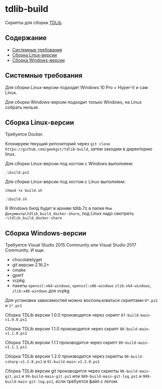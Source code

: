 # tdlib-build
Скрипты для сборки [TDLib](https://github.com/tdlib/td).

## Содержание
- [Системные требования](https://github.com/geekgit/tdlib-build/blob/master/README.md#%D0%A1%D0%B8%D1%81%D1%82%D0%B5%D0%BC%D0%BD%D1%8B%D0%B5-%D1%82%D1%80%D0%B5%D0%B1%D0%BE%D0%B2%D0%B0%D0%BD%D0%B8%D1%8F)
- [Сборка Linux-версии](https://github.com/geekgit/tdlib-build/blob/master/README.md#%D0%A1%D0%B1%D0%BE%D1%80%D0%BA%D0%B0-linux-%D0%B2%D0%B5%D1%80%D1%81%D0%B8%D0%B8)
- [Сборка Windows-версии](https://github.com/geekgit/tdlib-build/blob/master/README.md#%D0%A1%D0%B1%D0%BE%D1%80%D0%BA%D0%B0-windows-%D0%B2%D0%B5%D1%80%D1%81%D0%B8%D0%B8)

## Системные требования
Для сборки Linux-версии подходят Windows 10 Pro + Hyper-V и сам Linux.

Для сборки Windows-версии подходит только Windows, на Linux собрать нельзя.

## Сборка Linux-версии

Требуется Docker.

Клонируем текущий репозиторий через `git clone https://github.com/geekgit/tdlib-build`, затем заходим в директорию linux.

Для сборки Linux-версии под хостом с Windows выполняем:
```
.\build.ps1
```

Для сборки Linux-версии под хостом с Linux выполняем:
```
chmod +x build.sh

.\build.sh
```

В Windows билд будет в архиве tdlib.7z в папке `Мои Документы\tdlib_build_docker-share`, под Linux надо смотреть `~\tdlib_build_docker-share`

## Сборка Windows-версии
Требуется Visual Studio 2015 Community или Visual Studio 2017 Community.
И еще: 
* chocolatelyget
* git версии 2.16.2+
* cmake
* gperf
* vcpkg
* пакеты `openssl:x64-windows`, `openssl:x86-windows` `zlib:x64-windows`, `zlib:x86-windows` для vcpkg

Для установки зависимостей можно воспользоваться скриптами `0*.ps1` и `1*.ps1`

Сборка TDLib версии 1.0.0 производится через скрипт `87-build-main-v1.0.0.ps1`

Сборка TDLib версии 1.1.0 производится через скрипт `88-build-main-v1.1.0.ps1`

Сборка TDLib версии 1.1.1 производится через скрипт `89-build-main-v1.1.1.ps1`

Сборка TDLib версии 1.2.0 производится через скрипты `90-build-csharp-v1.2.0.ps1` и `91-build-main-v1.2.0.ps1`

Сборка TDLib версии git производится через скрипты `98-build-main-git.ps1` и `99-build-main-git.ps1` или `989-build-main-git-log.ps1` и `999-build-main-git-log.ps1`, если требуется файл с логом.
